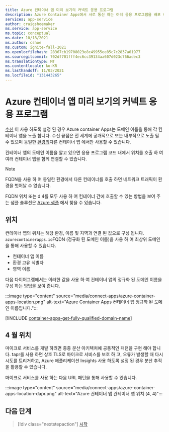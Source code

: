 ```yaml
---
title: Azure 컨테이너 앱 미리 보기의 커넥트 응용 프로그램
description: Azure Container Apps에서 서로 통신 하는 여러 응용 프로그램을 배포 하는 방법을 알아봅니다.
services: app-service
author: craigshoemaker
ms.service: app-service
ms.topic: conceptual
ms.date: 10/18/2021
ms.author: cshoe
ms.custom: ignite-fall-2021
ms.openlocfilehash: 28367cb19708023e8c49955ee85c7c2837a01977
ms.sourcegitcommit: 702df701fff4ec6cc39134aa607d023c766adec3
ms.translationtype: MT
ms.contentlocale: ko-KR
ms.lasthandoff: 11/03/2021
ms.locfileid: "131443265"
---
```

# <a name="connect-applications-in-azure-container-apps-preview"></a>Azure 컨테이너 앱 미리 보기의 커넥트 응용 프로그램

[수신](ingress.md) 이 사용 하도록 설정 된 경우 Azure container Apps는 도메인 이름을 통해 각 컨테이너 앱을 노출 합니다. 수신 끝점은 전 세계에 공개적으로 또는 내부적으로 노출 될 수 있으며 동일한 [환경의](environment.md)다른 컨테이너 앱 에서만 사용할 수 있습니다.

컨테이너 앱의 도메인 이름을 알고 있으면 응용 프로그램 코드 내에서 위치를 호출 하 여 여러 컨테이너 앱을 함께 연결할 수 있습니다.

> [!NOTE]
> FQDN을 사용 하 여 동일한 환경에서 다른 컨테이너를 호출 하면 네트워크 트래픽이 환경을 벗어날 수 없습니다.

FQDN 위치 또는 d 4를 모두 사용 하 여 컨테이너 간에 호출할 수 있는 방법을 보여 주는 샘플 솔루션은 [Azure 샘플](https://github.com/Azure-Samples/container-apps-connect-multiple-apps) 에서 찾을 수 있습니다.

## <a name="location"></a>위치

컨테이너 앱의 위치는 해당 환경, 이름 및 지역과 연결 된 값으로 구성 됩니다. `azurecontainerapps.io`FQDN (정규화 된 도메인 이름)을 사용 하 여 최상위 도메인을 통해 사용할 수 있습니다.

- 컨테이너 앱 이름
- 환경 고유 식별자
- 영역 이름

다음 다이어그램에서는 이러한 값을 사용 하 여 컨테이너 앱의 정규화 된 도메인 이름을 구성 하는 방법을 보여 줍니다.

:::image type="content" source="media/connect-apps/azure-container-apps-location.png" alt-text="Azure Container Apps 컨테이너 앱 정규화 된 도메인 이름입니다.":::

[!INCLUDE [container-apps-get-fully-qualified-domain-name](../../includes/container-apps-get-fully-qualified-domain-name.md)]

## <a name="dapr-location"></a>4 월 위치

마이크로 서비스를 개발 하려면 종종 분산 아키텍처에 공통적인 패턴을 구현 해야 합니다. tapr를 사용 하면 상호 TLS로 마이크로 서비스를 보호 하 고, 오류가 발생할 때 다시 시도를 트리거하고, Azure 애플리케이션 Insights 사용 하도록 설정 된 경우 분산 추적을 활용할 수 있습니다.

마이크로 서비스를 사용 하는 다음 URL 패턴을 통해 사용할 수 있습니다.

:::image type="content" source="media/connect-apps/azure-container-apps-location-dapr.png" alt-text="Azure 컨테이너 앱 컨테이너 앱 위치 (4, 4)":::

## <a name="next-steps"></a>다음 단계

> [!div class="nextstepaction"]
> [시작](get-started.md)
